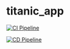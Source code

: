 # titanic_app

[![CI Pipeline](https://github.com/yrajm1997/titanic_app/actions/workflows/CI.yml/badge.svg)](https://github.com/yrajm1997/titanic_app/actions/workflows/CI.yml)

[![CD Pipeline](https://github.com/yrajm1997/titanic_app/actions/workflows/CD.yml/badge.svg)](https://github.com/yrajm1997/titanic_app/actions/workflows/CD.yml)
